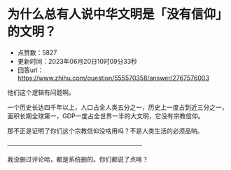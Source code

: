 # 为什么总有人说中华文明是「没有信仰」的文明？
- 点赞数：5827
- 更新时间：2023年06月20日10时09分33秒
- 回答url：https://www.zhihu.com/question/555570358/answer/2767576003
<body>
 <p data-pid="GX7m1lj0">他们这个逻辑有问题啊。</p>
 <p data-pid="mQr3PHBO">一个历史长达四千年以上，人口占全人类五分之一，历史上一度占到近三分之一，面积长期全球第一，GDP一度占全世界一半的大文明，它没有宗教信仰。</p>
 <p data-pid="bu-HSVGH">那不正是证明了你们这个宗教信仰没啥用吗？不是人类生活的必须品呐。</p>
 <p data-pid="BCCZhbTH">——————————————————————</p>
 <p data-pid="wxmDtc1J">我没删过评论哈，都是系统删的。你们都说了点啥？</p>
</body>